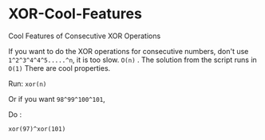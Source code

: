 # XOR-Cool-Features
Cool Features of Consecutive XOR Operations

If you want to do the XOR operations for consecutive numbers, don't use `1^2^3^4^4^5.....^n`, it is too slow. `O(n)` . The solution from the script runs in `O(1)` There are cool properties. 

Run: 
```xor(n)```

Or if you want `98^99^100^101`,

Do :

```xor(97)^xor(101)```

